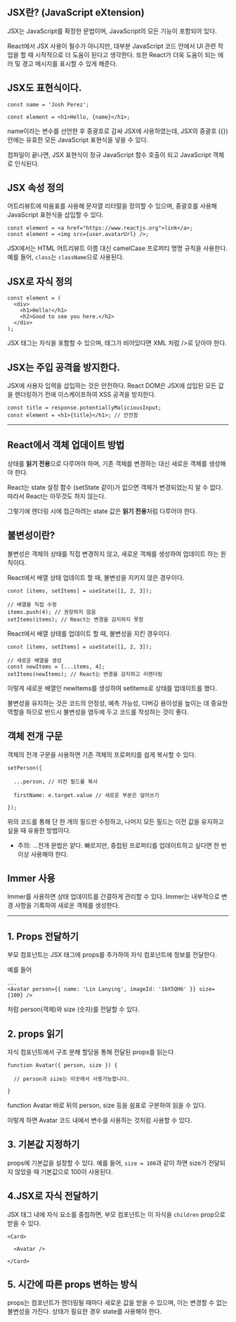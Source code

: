 ## JSX란? (JavaScript eXtension)

JSX는 JavaScript를 확장한 문법이며, JavaScript의 모든 기능이 포함되어 있다.

React에서 JSX 사용이 필수가 아니지만, 대부분 JavaScript 코드 안에서 UI 관련 작업을 할 때 시작적으로 더 도움이 된다고 생각한다. 또한 React가 더욱 도움이 되는 에러 및 경고 메시지를 표시할 수 있게 해준다.

## JSX도 표현식이다.

```
const name = 'Josh Perez';

const element = <h1>Hello, {name}</h1>;
```

name이라는 변수를 선언한 후 중괄호로 감싸 JSX에 사용하였는데, JSX의 중괄호 ({}) 안에는 유효한 모든 JavaScript 표현식을 넣을 수 있다.

컴파일이 끝나면, JSX 표현식이 정규 JavaScript 함수 호출이 되고 JavaScript 객체로 인식된다.

## JSX 속성 정의

어트리뷰트에 따옴표를 사용해 문자열 리터럴을 정의할 수 있으며, 중괄호를 사용해 JavaScript 표현식을 삽입할 수 있다.

```
const element = <a href="https://www.reactjs.org">link</a>;
const element = <img src={user.avatarUrl} />;
```

JSX에서는 HTML 어트리뷰트 이름 대신 camelCase 프로퍼티 명명 규칙을 사용한다. 예를 들어, `class`는 `className`으로 사용된다.

## JSX로 자식 정의

```
const element = (
  <div>
    <h1>Hello!</h1>
    <h2>Good to see you here.</h2>
  </div>
);
```

JSX 태그는 자식을 포함할 수 있으며, 태그가 비어있다면 XML 처럼 />로 닫아야 한다.

## JSX는 주입 공격을 방지한다.

JSX에 사용자 입력을 삽입하는 것은 안전하다. React DOM은 JSX에 삽입된 모든 값을 렌더링하기 전에 이스케이프하여 XSS 공격을 방지한다.

```
const title = response.potentiallyMaliciousInput;
const element = <h1>{title}</h1>; // 안전함
```

---

## React에서 객체 업데이트 방법

상태를 **읽기 전용**으로 다루어야 하며, 기존 객체를 변경하는 대신 새로운 객체를 생성해야 한다.

React는 state 설정 함수 (setState 같이)가 없으면 객체가 변경되었는지 알 수 없다. 따라서 React는 아무것도 하지 않는다.

그렇기에 렌더링 시에 접근하려는 state 값은 **읽기 전용**처럼 다루어야 한다.

## 불변성이란?

불변성은 객체의 상태를 직접 변경하지 않고, 새로운 객체를 생성하여 업데이트 하는 원칙이다.

React에서 배열 상태 업데이트 할 때, 불변성을 지키지 않은 경우이다.

```
const [items, setItems] = useState([1, 2, 3]);

// 배열을 직접 수정
items.push(4); // 권장하지 않음
setItems(items); // React는 변경을 감지하지 못함
```

React에서 배열 상태를 업데이트 할 때, 불변성을 지킨 경우이다.

```
const [items, setItems] = useState([1, 2, 3]);

// 새로운 배열을 생성
const newItems = [...items, 4];
setItems(newItems); // React는 변경을 감지하고 리렌더링

```

이렇게 새로운 배열인 newItems를 생성하여 setItems로 상태를 업데이트를 했다.

불변성을 유지하는 것은 코드의 안정성, 예측 가능성, 디버깅 용이성을 높이는 데 중요한 역할을 하므로 반드시 불변성을 염두에 두고 코드를 작성하는 것이 좋다.

## 객체 전개 구문

객체의 전개 구문을 사용하면 기존 객체의 프로퍼티를 쉽게 복사할 수 있다.

```
setPerson({

  ...person, // 이전 필드를 복사

  firstName: e.target.value // 새로운 부분은 덮어쓰기

});
```

위의 코드를 통해 단 한 개의 필드만 수정하고, 나머지 모든 필드는 이전 값을 유지하고 싶을 때 유용한 방법이다.

* 주의: ...전개 문법은 얕다. 빠르지만, 중첩된 프로퍼티를 업데이트하고 싶다면 한 번 이상 사용해야 한다.

## Immer 사용

Immer를 사용하면 상태 업데이트를 간결하게 관리할 수 있다. Immer는 내부적으로 변경 사항을 기록하여 새로운 객체를 생성한다.

---

## 1. Props 전달하기

부모 컴포넌트는 JSX 태그에 props를 추가하여 자식 컴포넌트에 정보를 전달한다.

예를 들어

```
...
<Avatar person={{ name: 'Lin Lanying', imageId: '1bX5QH6' }} size={100} />
```

처럼 person(객체)와 size (숫자)를 전달할 수 있다.

## 2. props 읽기

자식 컴포넌트에서 구조 분해 할당을 통해 전달된 props를 읽는다.

```
function Avatar({ person, size }) {

  // person과 size는 이곳에서 사용가능합니다.

}
```

function Avatar 바로 뒤의 person, size 등을 쉼표로 구분하여 읽을 수 있다.

이렇게 하면 Avatar 코드 내에서 변수를 사용하는 것처럼 사용할 수 있다.

## 3. 기본값 지정하기

props에 기본값을 설정할 수 있다. 예를 들어, `size = 100`과 같이 하면 size가 전달되지 않았을 때 기본값으로 100이 사용된다.

## 4.JSX로 자식 전달하기

JSX 태그 내에 자식 요소를 중첩하면, 부모 컴포넌트는 이 자식을 `children` prop으로 받을 수 있다.

```
<Card>

  <Avatar />

</Card>
```

## 5. 시간에 따른 props 변하는 방식

props는 컴포넌트가 렌더링될 때마다 새로운 값을 받을 수 있으며, 이는 변경할 수 없는 불변성을 가진다. 상태가 필요한 경우 state를 사용해야 한다.
